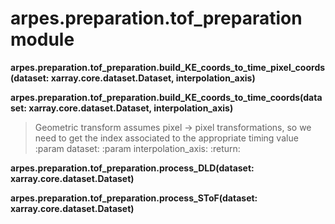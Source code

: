 # arpes.preparation.tof\_preparation module

**arpes.preparation.tof\_preparation.build\_KE\_coords\_to\_time\_pixel\_coords(dataset:
xarray.core.dataset.Dataset,
interpolation\_axis)**

**arpes.preparation.tof\_preparation.build\_KE\_coords\_to\_time\_coords(dataset:
xarray.core.dataset.Dataset, interpolation\_axis)**

> Geometric transform assumes pixel -\> pixel transformations, so we
> need to get the index associated to the appropriate timing value
> :param dataset: :param interpolation\_axis: :return:

**arpes.preparation.tof\_preparation.process\_DLD(dataset:
xarray.core.dataset.Dataset)**

**arpes.preparation.tof\_preparation.process\_SToF(dataset:
xarray.core.dataset.Dataset)**
